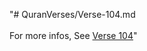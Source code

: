 "# QuranVerses/Verse-104.md <br> <br>For more infos, See [Verse 104](https://www.quranbookk.com/quran/search?q=104)"